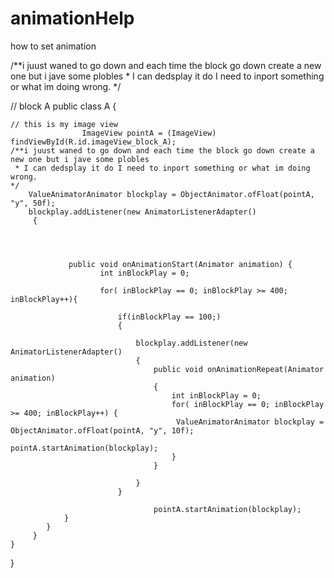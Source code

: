 # animationHelp
how to set animation

  /**i juust waned to go down and each time the block go down create a new one but i jave some plobles
     * I can dedsplay it do I need to inport something or what im doing wrong.
    */


//  block A
    public class A 
    {
    
    
    
    // this is my image view
                    ImageView pointA = (ImageView) findViewById(R.id.imageView_block_A);
    /**i juust waned to go down and each time the block go down create a new one but i jave some plobles
     * I can dedsplay it do I need to inport something or what im doing wrong.
    */
        ValueAnimatorAnimator blockplay = ObjectAnimator.ofFloat(pointA, "y", 50f);
        blockplay.addListener(new AnimatorListenerAdapter()
         {
    
    
    
    
                 public void onAnimationStart(Animator animation) {
                        int inBlockPlay = 0;
    
                        for( inBlockPlay == 0; inBlockPlay >= 400; inBlockPlay++){
    
                            if(inBlockPlay == 100;)
                            {
    
                                blockplay.addListener(new AnimatorListenerAdapter()
                                {
                                    public void onAnimationRepeat(Animator animation)
                                    {
                                        int inBlockPlay = 0;
                                        for( inBlockPlay == 0; inBlockPlay >= 400; inBlockPlay++) {
                                         ValueAnimatorAnimator blockplay = ObjectAnimator.ofFloat(pointA, "y", 10f);
                                            pointA.startAnimation(blockplay);
                                        }
                                    }
    
                                }
                            }
    
                                    pointA.startAnimation(blockplay);
                }
            }
         }
    }
}


